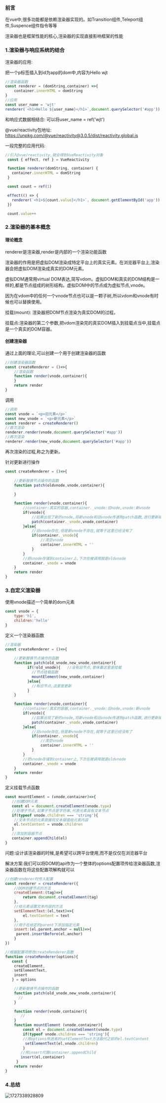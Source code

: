 ### 前言

在vue中,很多功能都是依赖渲染器实现的。如Transition组件,Teleport组件,Suspence组件指令等等

渲染器也是框架性能的核心,渲染器的实现直接影响框架的性能

### 1.渲染器与响应系统的结合

渲染器的应用:

把一个p标签插入到id为app的dom中,内容为Hello wjt

```js
//渲染器函数
const renderer = (domString,container) =>{
    container.innerHTML = domString
}
//应用
const user_name = 'wjt'
renderer(`<h1>Hello ${user_name}</h1>`,document.querySelector('#app'))
```

和响应式数据相结合: 可以将user_name = ref('wjt')

@vue/reactivity包地址:  https://unpkg.com/@vue/reactivity@3.0.5/dist/reactivity.global.js

一段完整的应用代码:

```js
//引入@vue/reactivity,就会得到VueReactivity对象
 const { effect, ref } = VueReactivity

 function renderer(domString, container) {
   container.innerHTML = domString
 }

 const count = ref(1)

 effect(() => {
   renderer(`<h1>${count.value}</h1>`, document.getElementById('app'))
 })

 count.value++
```

### 2.渲染器的基本概念

#### 理论概念

renderer是渲染器,render是内部的一个渲染功能函数

渲染器的作用是把虚拟DOM渲染成特定平台上的真实元素。在浏览器平台上,渲染器会把虚拟DOM渲染成真实的DOM元素。

虚拟DOM通常用virtual DOM表达,简写vdom。虚拟DOM和真实的DOM结构是一样的,都是节点组成的树形结构。虚拟DOM中的节点成为虚拟节点,vnode。

因为在vdom中的任何一个vnode节点也可以是一颗子树,所以vdom和vnode有时候也可以替换使用。

挂载(mount): 渲染器把DOM节点渲染为真实DOM的过程。

挂载点:渲染器的第二个参数,把vdom渲染完的真实DOM插入到挂载点当中,挂载点是一个真实的DOM容器。

#### 创建渲染器

通过上面的理论,可以创建一个用于创建渲染器的函数

```js
//创建渲染器函数
const createRenderer = ()=>{
    //渲染函数
    function render(vnode,container){
    }
    return render
}
```

调用

```js
//调用
const vnode = `<p>旧元素</p>`
const new_vnode = `<p>新元素</p>`
const renderer = createRenderer()
//首次渲染
renderer.render(vnode,document.querySelector('#app'))
//再次渲染
renderer.render(new_vnode,document.querySelector('#app'))
```

再次渲染的过程,称之为更新。

针对更新进行操作

```js
const createRenderer = ()=>{
  
    //更新替换节点操作的函数
    function patch(oldvnode,vnode,container){
  
    }

    function render(vnode,container){
        //container:真实的容器,container._vnode:旧node,vnode:新vnode
        if(vnode){
            //如果出现了新的vnode,将新vnode和旧vnode传递狗patch函数,进行更新操作
            patch(container._vnode,vnode,container)
        }else{
            //旧vnode存在,但是新vnode不存在,就等于这里已经没有了
            if(container._vnode){
                //清空vnode
                container.innerHTML = ''
            }
        }
        //把vnode存储到container上,下次在被调用就是oldvnode
        container._vnode = vnode
    }
    return render
}
```

### 3.自定义渲染器

使用vnode描述一个简单的dom元素

```js
const vnode = {
    type:'h1',
    children:'hello'
}
```

定义一个渲染器函数

```js
//渲染器
const createRenderer = ()=>{
  
    //更新替换节点操作的函数
    function patch(old_vnode,new_vnode,container){
          if(!old_vnode){   //没有旧节点,意味着这里是挂载
            //节点挂载函数
            mountElement(new_vnode,container)
          }else{
            //有旧节点,这里是更新
          }
    }

    function render(vnode,container){
        //container:真实的容器,container._vnode:旧node,vnode:新vnode
        if(vnode){
            //如果出现了新的vnode,将新vnode和旧vnode传递狗patch函数,进行更新操作
            patch(container._vnode,vnode,container)
        }else{
            //旧vnode存在,但是新vnode不存在,就等于这里已经没有了
            if(container._vnode){
                //清空vnode
                container.innerHTML = ''
            }
        }
        //把vnode存储到container上,下次在被调用就是oldvnode
        container._vnode = vnode
    }
    return render
}
```

定义挂载节点函数

```js
const mountElement = (vnode,container)=>{
   //创建DOM元素
   const el = document.createElement(vnode.type)
   //处理子节点,如果子节点是字符串,代表元素具有文本节点
   if(typeof vnode.children === 'string'){
    //文本节点的元素直接将文本赋值给元素内容
    el.textContent = vnode.children
   }
   //添加到容器节点
   container.appendChild(el)
}
```

问题:设计该渲染器的时候,是希望可以跨平台使用,而不是仅仅在浏览器平台

解决方案:我们可以将DOM的api作为一个整体的options配置项传给渲染器函数,渲染器函数在将这些配置项解构就可以

```js
//创建renderer时传入配置
const renderer = createRenderer({
    //DOM创建节点的方法
    createElement:(tag)=>{
        return document.createElement(tag)
    },
    //给元素设置文本内容的方法
    setElementText:(el,text)=>{
        el.textContent = text
    },
    //用于在给定的parent下添加指定元素
    insert:(el,parent,anchor = null)=>{
     parent.insertBefore(el,anchor)
    }
})

//根据配置项修改createRenderer函数
function createRenderer(options){
   const {
    createElement,
    setElementText,
    insert
   } = options

    //更新替换节点操作的函数
    function patch(old_vnode,new_vnode,container){
      //
    }

    function render(vnode,container){
       //
    }
    function mountElement (vnode,container){
        const el = document.createElement(vnode.type)
        if(typeof vnode.children === 'string'){
        //用options传进来的setElementText方法取代之前的el.textContent
         setElementText(el,vnode.children)
        }
       //用insert代替container.appendChild
       insert(el,container)  
     }
    return render
}
```

### 4.总结

![1727338928809](https://i-blog.csdnimg.cn/direct/eabb64f4cf0e42c8bc2a1e2795464e9b.png)
